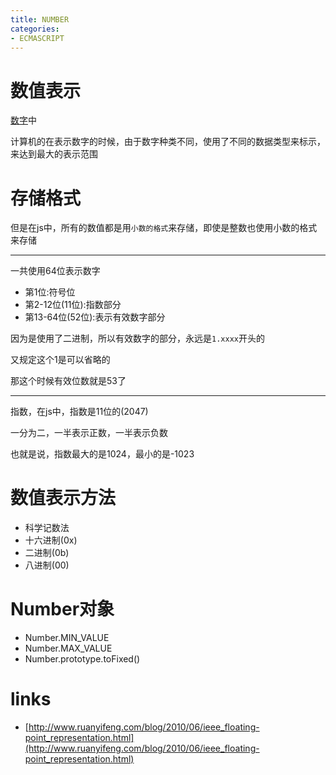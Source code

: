 ```yaml
---
title: NUMBER
categories:
- ECMASCRIPT
---
```


# 数值表示
[数字](./COMPUTER/数字.md)中

计算机的在表示数字的时候，由于数字种类不同，使用了不同的数据类型来标示，来达到最大的表示范围



# 存储格式

但是在js中，所有的数值都是用`小数的格式`来存储，即使是整数也使用小数的格式来存储

-------------

一共使用64位表示数字

- 第1位:符号位
- 第2-12位(11位):指数部分
- 第13-64位(52位):表示有效数字部分

因为是使用了二进制，所以有效数字的部分，永远是`1.xxxx`开头的

又规定这个1是可以省略的

那这个时候有效位数就是53了


----------------
指数，在js中，指数是11位的(2047)

一分为二，一半表示正数，一半表示负数

也就是说，指数最大的是1024，最小的是-1023


# 数值表示方法

- 科学记数法
- 十六进制(0x)
- 二进制(0b)
- 八进制(00)


# Number对象

- Number.MIN_VALUE
- Number.MAX_VALUE
- Number.prototype.toFixed()


# links
- [http://www.ruanyifeng.com/blog/2010/06/ieee_floating-point_representation.html](http://www.ruanyifeng.com/blog/2010/06/ieee_floating-point_representation.html)